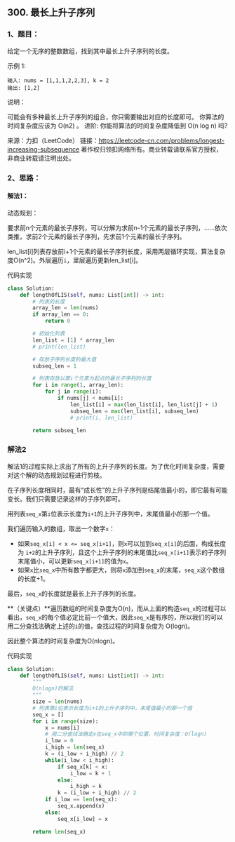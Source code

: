 ## 300. 最长上升子序列

### 1、题目：

给定一个无序的整数数组，找到其中最长上升子序列的长度。

示例 1:

```shell
输入: nums = [1,1,1,2,2,3], k = 2
输出: [1,2]
```

说明：

可能会有多种最长上升子序列的组合，你只需要输出对应的长度即可。
你算法的时间复杂度应该为 O(n2) 。
进阶: 你能将算法的时间复杂度降低到 O(n log n) 吗?

来源：力扣（LeetCode）
链接：https://leetcode-cn.com/problems/longest-increasing-subsequence
著作权归领扣网络所有。商业转载请联系官方授权，非商业转载请注明出处。

### 2、思路：

#### 解法1：

动态规划：

要求前n个元素的最长子序列，可以分解为求前n-1个元素的最长子序列，……依次类推，求前2个元素的最长子序列，先求前1个元素的最长子序列。

len_list[i]列表存放前i+1个元素的最长子序列长度，采用两层循环实现，算法复杂度O(n^2)。外层遍历`i`，里层遍历更新len_list[i]。

代码实现

```python
class Solution:
    def lengthOfLIS(self, nums: List[int]) -> int:
        # 列表的长度
        array_len = len(nums)
        if array_len == 0:
            return 0

        # 初始化列表
        len_list = [1] * array_len
        # print(len_list)

        # 存放子序列长度的最大值
        subseq_len = 1

        # 列表存放以第i个元素为起点的最长子序列的长度
        for i in range(1, array_len):
            for j in range(i):
                if nums[j] < nums[i]:
                    len_list[i] = max(len_list[i], len_list[j] + 1)
                    subseq_len = max(len_list[i], subseq_len)
                    # print(i, len_list)

        return subseq_len
```

### 解法2

解法1的过程实际上求出了所有的上升子序列的长度。为了优化时间复杂度，需要对这个解的动态规划过程进行剪枝。

在子序列长度相同时，最有“成长性”的上升子序列是结尾值最小的，即它最有可能变长。我们只需要记录这样的子序列即可。

用列表`seq_x`第`i`位表示长度为`i+1`的上升子序列中，末尾值最小的那一个值。

我们遍历输入的数组，取出一个数字`x`：

- 如果`seq_x[i] < x <= seq_x[i+1]`，则`x`可以加到`seq_x[i]`的后面，构成长度为 `i+2`的上升子序列，且这个上升子序列的末尾值比`seq_x[i+1]`表示的子序列末尾值小，可以更新`seq_x[i+1]`的值为`x`。
- 如果`x`比`seq_x`中所有数字都更大，则将`x`添加到`seq_x`的末尾，`seq_x`这个数组的长度+1。

最后，`seq_x`的长度就是最长上升子序列的长度。

**（关键点）**遍历数组的时间复杂度为O(n)，而从上面的构造`seq_x`的过程可以看出，`seq_x`的每个值必定比前一个值大，因此`seq_x`是有序的，所以我们的可以用二分查找法确定上述的`i`的值，查找过程的时间复杂度为 O(logn)。

因此整个算法的时间复杂度为O(nlogn)。

代码实现

```python
class Solution:
    def lengthOfLIS(self, nums: List[int]) -> int:
        """
        O(nlogn)的解法
        """
        size = len(nums)
        # 列表第i位表示长度为i+1的上升子序列中，末尾值最小的那一个值
        seq_x = []
        for i in range(size):
            x = nums[i]
            # 用二分查找法确定x在seq_x中的哪个位置，时间复杂度：O(logn)
            i_low = 0
            i_high = len(seq_x)
            k = (i_low + i_high) // 2
            while(i_low < i_high):
                if seq_x[k] < x:
                    i_low = k + 1
                else:
                    i_high = k
                k = (i_low + i_high) // 2
            if i_low == len(seq_x):
                seq_x.append(x)
            else:
                seq_x[i_low] = x

        return len(seq_x)
```

